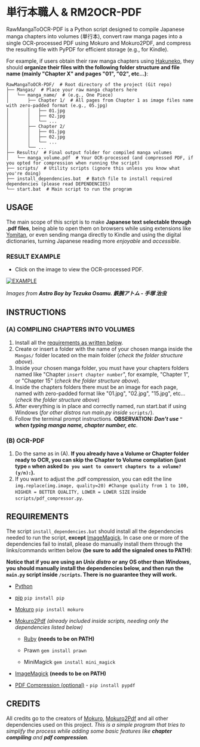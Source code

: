 # **単行本職人 & RM2OCR-PDF**

RawMangaToOCR-PDF is a Python script designed to compile Japanese manga chapters into volumes (単行本), convert raw manga pages into a single OCR-processed PDF using Mokuro and Mokuro2PDF, and compress the resulting file with PyPDF for efficient storage (e.g., for Kindle).

For example, if users obtain their raw manga chapters using [Hakuneko](https://github.com/manga-download/hakuneko), they should **organize their files with the following folder structure and file name (mainly "Chapter X" and pages "01", "02", etc...)**:

```
RawMangaToOCR-PDF/  # Root directory of the project (Git repo)
├── Mangas/  # Place your raw manga chapters here
│   └── manga_name/  # (e.g., One Piece)
│       ├── Chapter 1/  # All pages from Chapter 1 as image files name with zero-padded format (e.g., 05.jpg)
│       │   ├── 01.jpg
│       │   ├── 02.jpg
│       │   └── ...
│       ├── Chapter 2/
│       │   ├── 01.jpg
│       │   ├── 02.jpg
│       │   └── ...
│       └── ...
├── Results/  # Final output folder for compiled manga volumes
│   └── manga_volume.pdf  # Your OCR-processed (and compressed PDF, if you opted for compression when running the script)
├── scripts/  # Utility scripts (ignore this unless you know what you're doing)
├── install_dependencies.bat  # Batch file to install required dependencies (please read DEPENDENCIES)
└── start.bat  # Main script to run the program
```

## USAGE

The main scope of this script is to make **Japanese text selectable through .pdf files**, being able to open them on browsers while using extensions like [Yomitan](https://github.com/yomidevs/yomitan), or even sending manga directly to Kindle and using the digital dictionaries, turning Japanese reading more *enjoyable* and *accessible*.

### RESULT EXAMPLE

- Click on the image to view the OCR-processed PDF.
  
[![EXAMPLE](https://github.com/user-attachments/assets/e54a82ff-fc3e-439b-8ad1-ea420aba9e2b)](https://github.com/user-attachments/files/18268420/Example.-.Vol1to1.pdf)

*Images from **Astro Boy by Tezuka Osamu. 鉄腕アトム - 手塚 治虫***

## INSTRUCTIONS

### (A) COMPILING CHAPTERS INTO VOLUMES
1. Install all the [requirements as written below](#requirements).
2. Create or insert a folder with the name of your chosen manga inside the `Mangas/` folder located on the main folder (*check the folder structure above*).
3. Inside your chosen manga folder, you must have your chapters folders named like "Chapter `insert chapter number`", for example, "Chapter 1", or "Chapter 15" (*check the folder structure above*).
4. Inside the chapters folders there must be an image for each page, named with zero-padded format like "01.jpg", "02.jpg", "15.jpg", etc... (*check the folder structure above*)
5. After everything is in place and correctly named, run start.bat if using Windows (*for other distros run main.py inside* `scripts/`).
6. Follow the terminal prompt instructions. **OBSERVATION: *Don't use `"` when typing manga name, chapter number, etc***.
### (B) OCR-PDF
1. Do the same as in (A). **If you already have a Volume or Chapter folder ready to OCR, you can skip the Chapter to Volume compilation (just type `n` when asked `Do you want to convert chapters to a volume? (y/n):`).**
2. If you want to adjust the .pdf compression, you can edit the line `img.replace(img.image, quality=20) #Change quality from 1 to 100, HIGHER = BETTER QUALITY, LOWER = LOWER SIZE` inside `scripts/pdf_compressor.py`.

## REQUIREMENTS

The script `install_dependencies.bat` should install all the dependencies needed to run the script, **except** [ImageMagick](https://imagemagick.org/script/download.php). In case one or more of the dependencies fail to install, please do manually install them through the links/commands written below **(be sure to add the signaled ones to PATH)**:

**Notice that if you are using an *Unix distro* or any OS other than *Windows*, you should manually install the dependencies below, and then run the `main.py` script inside `/scripts`. There is no guarantee they will work.**

- [Python](https://www.python.org/downloads/)

- [pip](https://pypi.org/project/pip/) `pip install pip`

- [Mokuro](https://github.com/kha-white/mokuro) `pip install mokuro`

- [Mokuro2Pdf](https://github.com/Kartoffel0/Mokuro2Pdf) *(already included inside scripts, needing only the dependencies listed below)*

  - [Ruby](https://rubyinstaller.org/downloads/) **(needs to be on PATH)**

  - Prawn `gem install prawn`

  - MiniMagick `gem install mini_magick`

- [ImageMagick](https://imagemagick.org/script/download.php) **(needs to be on PATH)**

- [PDF Compression (optional)](https://pypdf.readthedocs.io/en/stable/user/file-size.html) - `pip install pypdf`

## CREDITS

All credits go to the creators of [Mokuro](https://github.com/kha-white/mokuro), [Mokuro2Pdf](https://github.com/Kartoffel0/Mokuro2Pdf) and all other dependencies used on this project. *This is a simple program that tries to simplify the process while adding some basic features like **chapter compiling** and **pdf compression**.*
